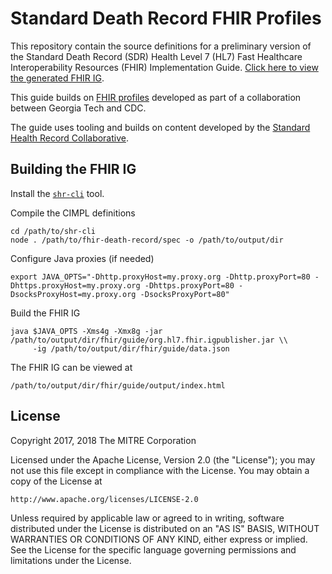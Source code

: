 # Standard Death Record FHIR Profiles

This repository contain the source definitions for a preliminary version of the Standard Death Record (SDR) Health Level 7 (HL7) Fast Healthcare Interoperability Resources (FHIR) Implementation Guide. [Click here to view the generated FHIR IG](https://nightingaleproject.github.io/fhir-death-record).

This guide builds on [FHIR profiles](https://github.com/BioMIBLab/fhir-death) developed as part of a collaboration between Georgia Tech and CDC.

The guide uses tooling and builds on content developed by the [Standard Health Record Collaborative](http://standardhealthrecord.org).

## Building the FHIR IG

Install the [`shr-cli`](https://github.com/standardhealth/shr-cli) tool.

Compile the CIMPL definitions

    cd /path/to/shr-cli
    node . /path/to/fhir-death-record/spec -o /path/to/output/dir

Configure Java proxies (if needed)

    export JAVA_OPTS="-Dhttp.proxyHost=my.proxy.org -Dhttp.proxyPort=80 -Dhttps.proxyHost=my.proxy.org -Dhttps.proxyPort=80 -DsocksProxyHost=my.proxy.org -DsocksProxyPort=80"

Build the FHIR IG

    java $JAVA_OPTS -Xms4g -Xmx8g -jar /path/to/output/dir/fhir/guide/org.hl7.fhir.igpublisher.jar \\
         -ig /path/to/output/dir/fhir/guide/data.json

The FHIR IG can be viewed at

    /path/to/output/dir/fhir/guide/output/index.html
         
## License

Copyright 2017, 2018 The MITRE Corporation

Licensed under the Apache License, Version 2.0 (the "License");
you may not use this file except in compliance with the License.
You may obtain a copy of the License at

    http://www.apache.org/licenses/LICENSE-2.0

Unless required by applicable law or agreed to in writing, software
distributed under the License is distributed on an "AS IS" BASIS,
WITHOUT WARRANTIES OR CONDITIONS OF ANY KIND, either express or implied.
See the License for the specific language governing permissions and
limitations under the License.